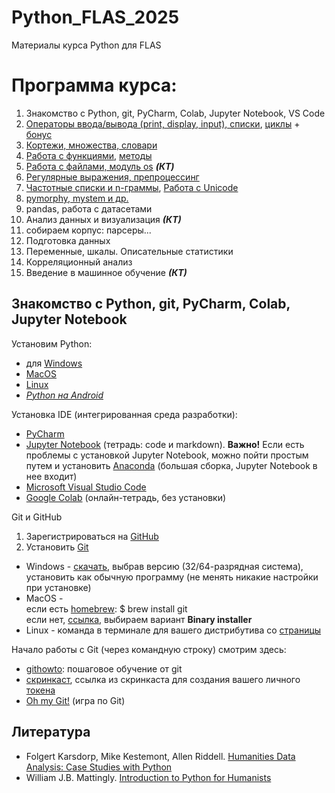 # Python_FLAS_2025
Материалы курса Python для FLAS

# Программа курса: 
1. Знакомство с Python, git, PyCharm, Colab, Jupyter Notebook, VS Code
2. [Операторы ввода/вывода (print, display, input), списки](https://github.com/AnnSenina/Python_FLAS_2025/blob/main/notebooks/Python_1_Intro.ipynb), [циклы](https://github.com/AnnSenina/Python_FLAS_2025/blob/main/notebooks/Python_2_if%2C_while%2C_for.ipynb) + [бонус](https://github.com/AnnSenina/Python_FLAS_2025/blob/main/notebooks/%D0%91%D0%BE%D1%82%D1%8B_HomoDigitus.ipynb)
3. [Кортежи, множества, словари](https://github.com/AnnSenina/Python_FLAS_2025/blob/main/notebooks/Python_3_tuple%2C_set%2C_dict.ipynb)
4. [Работа с функциями](https://github.com/AnnSenina/Python_FLAS_2025/blob/main/notebooks/Python_4_Function.ipynb), [методы](https://github.com/AnnSenina/Python_FLAS_2025/blob/main/notebooks/Python_5_%D0%A8%D0%BF%D0%B0%D1%80%D0%B3%D0%B0%D0%BB%D0%BA%D0%B0_%D0%BF%D0%BE_%D0%BC%D0%B5%D1%82%D0%BE%D0%B4%D0%B0%D0%BC.ipynb)
5. [Работа с файлами, модуль os](https://github.com/AnnSenina/Python_FLAS_2025/blob/main/notebooks/Python_6_os%2C_files.ipynb) ***(КТ)***
6. [Регулярные выражения, препроцессинг](https://github.com/AnnSenina/Python_FLAS_2025/blob/main/notebooks/Python_7_regex.ipynb)
7. [Частотные списки и n-граммы](https://github.com/AnnSenina/Python_FLAS_2025/blob/main/notebooks/Python_8_NLTK%2C_%D1%87%D0%B0%D1%81%D1%82%D0%BE%D1%82%D0%BD%D1%8B%D0%B5_%D1%81%D0%BF%D0%B8%D1%81%D0%BA%D0%B8%2C_n_%D0%B3%D1%80%D0%B0%D0%BC%D0%BC%D1%8B.ipynb), [Работа с Unicode](https://github.com/AnnSenina/Python_CL_2024/blob/main/notebooks/%D0%A0%D0%B0%D0%B1%D0%BE%D1%82%D0%B0_%D1%81_Unicode_%D0%B2_Python.ipynb)
8. [pymorphy, mystem и др.](https://github.com/AnnSenina/Python_FLAS_2025/blob/main/notebooks/Python_9_pymorphy%2C_mystem.ipynb)
9. pandas, работа с датасетами
10. Анализ данных и визуализация ***(КТ)***
11. собираем корпус: парсеры...
12. Подготовка данных
13. Переменные, шкалы. Описательные статистики
14. Корреляционный анализ
15. Введение в машинное обучение ***(КТ)***

## Знакомство с Python, git, PyCharm, Colab, Jupyter Notebook 
Установим Python:

- для [Windows](https://www.python.org/downloads/windows/)
- [MacOS](https://www.python.org/downloads/macos/)
- [Linux](https://www.python.org/downloads/source/)
- *[Python на Android](https://pythonru.com/baza-znanij/python-na-android)*

Установка IDE (интегрированная среда разработки):
- [PyCharm](www.jetbrains.com/pycharm/download/)
- [Jupyter Notebook](https://jupyter.org/install) (тетрадь: code и markdown). **Важно!** Если есть проблемы с установкой Jupyter Notebook, можно пойти простым путем и установить [Anaconda](https://www.anaconda.com/download#downloads) (большая сборка, Jupyter Notebook в нее входит)
- [Microsoft Visual Studio Code](https://code.visualstudio.com/download)
- [Google Colab](https://colab.research.google.com) (онлайн-тетрадь, без установки)

Git и GitHub
1. Зарегистрироваться на [GitHub](https://github.com)
2. Установить [Git](https://git-scm.com/downloads)

- Windows - [скачать](https://git-scm.com/download/win), выбрав версию (32/64-разрядная система), установить как обычную программу (не менять никакие настройки при установке)  
- MacOS -  
если есть [homebrew](https://brew.sh): $ brew install git  
если нет, [ссылка](https://git-scm.com/download/mac), выбираем вариант **Binary installer**  
- Linux - команда в терминале для вашего дистрибутива со [страницы](https://git-scm.com/download/linux)  

Начало работы с Git (через командную строку) смотрим здесь:
- [githowto](https://githowto.com/ru): пошаговое обучение от git
- [скринкаст](https://youtu.be/piq5dSX7hL0), ссылка из скринкаста для создания вашего личного [токена](https://github.com/settings/tokens/new)
- [Oh my Git!](https://ohmygit.org/) (игра по Git)

## Литература
- Folgert Karsdorp, Mike Kestemont, Allen Riddell. [Humanities Data Analysis: Case Studies with Python](https://www.humanitiesdataanalysis.org/index.html)
- William J.B. Mattingly. [Introduction to Python for Humanists](http://python-textbook.pythonhumanities.com/intro.html)

